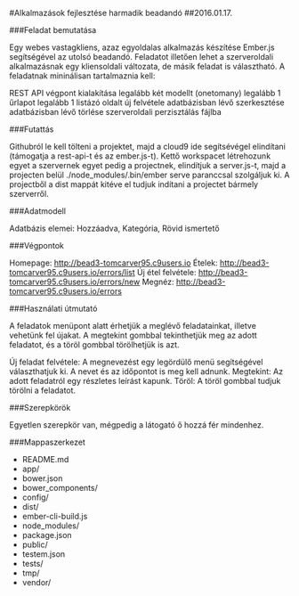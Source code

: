 #Alkalmazások fejlesztése harmadik beadandó
##2016.01.17.

###Feladat bemutatása

Egy webes vastagkliens, azaz egyoldalas alkalmazás készítése Ember.js segítségével az utolsó beadandó. Feladatot illetően lehet a szerveroldali alkalmazásnak egy kliensoldali változata, de másik feladat is választható. A feladatnak mininálisan tartalmaznia kell:

REST API végpont kialakítása
legalább két modellt (onetomany)
legalább 1 űrlapot
legalább 1 listázó oldalt
új felvétele
adatbázisban lévő szerkesztése
adatbázisban lévő törlése
szerveroldali perzisztálás fájlba


###Futattás

Githubról le kell tölteni a projektet, majd a cloud9 ide segítsévégel elindítani (támogatja a rest-api-t és az ember.js-t).
Kettő workspacet létrehozunk egyet a szervernek egyet pedig a projectnek, elindítjuk a server.js-t, majd a projecten belül ./node_modules/.bin/ember serve paranccsal szolgáljuk ki.
A projectből a dist mappát kitéve el tudjuk indítani a projectet bármely szerverről.

###Adatmodell

Adatbázis elemei: Hozzáadva, Kategória, Rövid ismertető

###Végpontok

Homepage: http://bead3-tomcarver95.c9users.io
Ételek: http://bead3-tomcarver95.c9users.io/errors/list
Új étel felvétele: http://bead3-tomcarver95.c9users.io/errors/new
Megnéz: http://bead3-tomcarver95.c9users.io/errors


###Használati útmutató

A feladatok menüpont alatt érhetjük a meglévő feladatainkat, illetve vehetünk fel újakat. A megtekint gombbal tekinthetjük meg az adott feladatot, és a töröl gombbal törölhetjük is azt.

Új feladat felvétele: A megnevezést egy legördülő menü segítségével választhatjuk ki. A nevet és az időpontot is meg kell adnunk.
Megtekint: Az adott feladatról egy részletes leírást kapunk.
Töröl: A töröl gombbal tudjuk törölni a feladatot.

###Szerepkörök

Egyetlen szerepkör van, mégpedig a látogató ő hozzá fér mindenhez.

###Mappaszerkezet

* README.md
* app/
* bower.json
* bower_components/
* config/
* dist/
* ember-cli-build.js
* node_modules/
* package.json
* public/
* testem.json
* tests/
* tmp/
* vendor/





